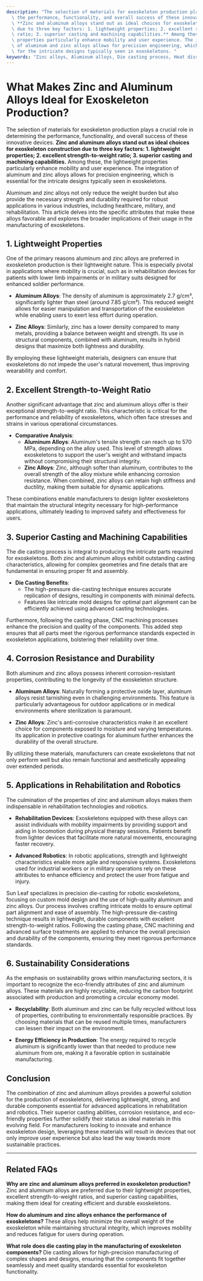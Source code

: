 ```yaml
---
description: "The selection of materials for exoskeleton production plays a crucial role in determining\
  \ the performance, functionality, and overall success of these innovative devices.\
  \ **Zinc and aluminum alloys stand out as ideal choices for exoskeleton construction\
  \ due to three key factors: 1. lightweight properties; 2. excellent strength-to-weight\
  \ ratio; 3. superior casting and machining capabilities.** Among these, the lightweight\
  \ properties particularly enhance mobility and user experience. The integration\
  \ of aluminum and zinc alloys allows for precision engineering, which is essential\
  \ for the intricate designs typically seen in exoskeletons. "
keywords: "Zinc alloys, Aluminum alloys, Die casting process, Heat dissipation efficiency"
---
```

# What Makes Zinc and Aluminum Alloys Ideal for Exoskeleton Production?

The selection of materials for exoskeleton production plays a crucial role in determining the performance, functionality, and overall success of these innovative devices. **Zinc and aluminum alloys stand out as ideal choices for exoskeleton construction due to three key factors: 1. lightweight properties; 2. excellent strength-to-weight ratio; 3. superior casting and machining capabilities.** Among these, the lightweight properties particularly enhance mobility and user experience. The integration of aluminum and zinc alloys allows for precision engineering, which is essential for the intricate designs typically seen in exoskeletons. 

Aluminum and zinc alloys not only reduce the weight burden but also provide the necessary strength and durability required for robust applications in various industries, including healthcare, military, and rehabilitation. This article delves into the specific attributes that make these alloys favorable and explores the broader implications of their usage in the manufacturing of exoskeletons.

## **1. Lightweight Properties**

One of the primary reasons aluminum and zinc alloys are preferred in exoskeleton production is their lightweight nature. This is especially pivotal in applications where mobility is crucial, such as in rehabilitation devices for patients with lower limb impairments or in military suits designed for enhanced soldier performance. 

- **Aluminum Alloys**: The density of aluminum is approximately 2.7 g/cm³, significantly lighter than steel (around 7.85 g/cm³). This reduced weight allows for easier manipulation and transportation of the exoskeleton while enabling users to exert less effort during operation.
  
- **Zinc Alloys**: Similarly, zinc has a lower density compared to many metals, providing a balance between weight and strength. Its use in structural components, combined with aluminum, results in hybrid designs that maximize both lightness and durability.

By employing these lightweight materials, designers can ensure that exoskeletons do not impede the user's natural movement, thus improving wearability and comfort.

## **2. Excellent Strength-to-Weight Ratio**

Another significant advantage that zinc and aluminum alloys offer is their exceptional strength-to-weight ratio. This characteristic is critical for the performance and reliability of exoskeletons, which often face stresses and strains in various operational circumstances. 

- **Comparative Analysis**:
  - **Aluminum Alloys**: Aluminum's tensile strength can reach up to 570 MPa, depending on the alloy used. This level of strength allows exoskeletons to support the user's weight and withstand impacts without compromising their structural integrity.
  - **Zinc Alloys**: Zinc, although softer than aluminum, contributes to the overall strength of the alloy mixture while enhancing corrosion resistance. When combined, zinc alloys can retain high stiffness and ductility, making them suitable for dynamic applications.

These combinations enable manufacturers to design lighter exoskeletons that maintain the structural integrity necessary for high-performance applications, ultimately leading to improved safety and effectiveness for users.

## **3. Superior Casting and Machining Capabilities**

The die casting process is integral to producing the intricate parts required for exoskeletons. Both zinc and aluminum alloys exhibit outstanding casting characteristics, allowing for complex geometries and fine details that are fundamental in ensuring proper fit and assembly.

- **Die Casting Benefits**:
  - The high-pressure die-casting technique ensures accurate replication of designs, resulting in components with minimal defects.
  - Features like intricate mold designs for optimal part alignment can be efficiently achieved using advanced casting technologies.

Furthermore, following the casting phase, CNC machining processes enhance the precision and quality of the components. This added step ensures that all parts meet the rigorous performance standards expected in exoskeleton applications, bolstering their reliability over time.

## **4. Corrosion Resistance and Durability**

Both aluminum and zinc alloys possess inherent corrosion-resistant properties, contributing to the longevity of the exoskeleton structure. 

- **Aluminum Alloys**: Naturally forming a protective oxide layer, aluminum alloys resist tarnishing even in challenging environments. This feature is particularly advantageous for outdoor applications or in medical environments where sterilization is paramount.

- **Zinc Alloys**: Zinc's anti-corrosive characteristics make it an excellent choice for components exposed to moisture and varying temperatures. Its application in protective coatings for aluminum further enhances the durability of the overall structure.

By utilizing these materials, manufacturers can create exoskeletons that not only perform well but also remain functional and aesthetically appealing over extended periods.

## **5. Applications in Rehabilitation and Robotics**

The culmination of the properties of zinc and aluminum alloys makes them indispensable in rehabilitation technologies and robotics. 

- **Rehabilitation Devices**: Exoskeletons equipped with these alloys can assist individuals with mobility impairments by providing support and aiding in locomotion during physical therapy sessions. Patients benefit from lighter devices that facilitate more natural movements, encouraging faster recovery.

- **Advanced Robotics**: In robotic applications, strength and lightweight characteristics enable more agile and responsive systems. Exoskeletons used for industrial workers or in military operations rely on these attributes to enhance efficiency and protect the user from fatigue and injury.

Sun Leaf specializes in precision die-casting for robotic exoskeletons, focusing on custom mold design and the use of high-quality aluminum and zinc alloys. Our process involves crafting intricate molds to ensure optimal part alignment and ease of assembly. The high-pressure die-casting technique results in lightweight, durable components with excellent strength-to-weight ratios. Following the casting phase, CNC machining and advanced surface treatments are applied to enhance the overall precision and durability of the components, ensuring they meet rigorous performance standards.

## **6. Sustainability Considerations**

As the emphasis on sustainability grows within manufacturing sectors, it is important to recognize the eco-friendly attributes of zinc and aluminum alloys. These materials are highly recyclable, reducing the carbon footprint associated with production and promoting a circular economy model.

- **Recyclability**: Both aluminum and zinc can be fully recycled without loss of properties, contributing to environmentally responsible practices. By choosing materials that can be reused multiple times, manufacturers can lessen their impact on the environment.

- **Energy Efficiency in Production**: The energy required to recycle aluminum is significantly lower than that needed to produce new aluminum from ore, making it a favorable option in sustainable manufacturing. 

## **Conclusion**

The combination of zinc and aluminum alloys provides a powerful solution for the production of exoskeletons, delivering lightweight, strong, and durable components essential for advanced applications in rehabilitation and robotics. Their superior casting abilities, corrosion resistance, and eco-friendly properties further solidify their status as ideal materials in this evolving field. For manufacturers looking to innovate and enhance exoskeleton design, leveraging these materials will result in devices that not only improve user experience but also lead the way towards more sustainable practices.

---

## **Related FAQs**

**Why are zinc and aluminum alloys preferred in exoskeleton production?**
Zinc and aluminum alloys are preferred due to their lightweight properties, excellent strength-to-weight ratios, and superior casting capabilities, making them ideal for creating efficient and durable exoskeletons.

**How do aluminum and zinc alloys enhance the performance of exoskeletons?**
These alloys help minimize the overall weight of the exoskeleton while maintaining structural integrity, which improves mobility and reduces fatigue for users during operation.

**What role does die casting play in the manufacturing of exoskeleton components?**
Die casting allows for high-precision manufacturing of complex shapes and designs, ensuring that the components fit together seamlessly and meet quality standards essential for exoskeleton functionality.

